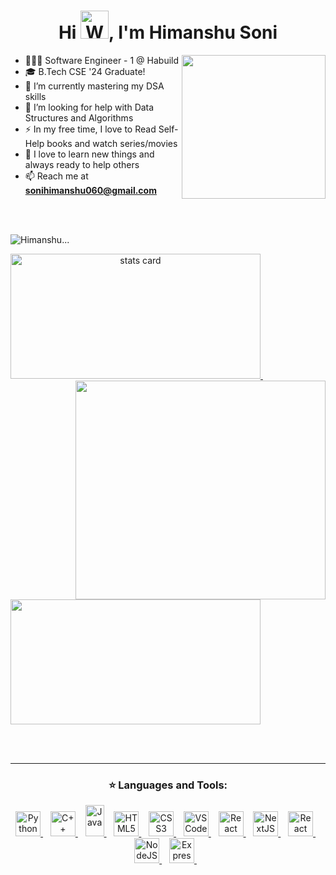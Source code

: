 <h1 align="center">Hi <img src="https://raw.githubusercontent.com/nixin72/nixin72/master/wave.gif" 
         alt="Waving hand animated gif"
         height="45"
         width="45" />, I'm Himanshu Soni</h1>

<img align='right' src="https://media2.giphy.com/media/qgQUggAC3Pfv687qPC/giphy.gif?cid=ecf05e47nsfxk6msyq52s50p4snafpezf6qzzkf82tcy7jw4&rid=giphy.gif&ct=g" width="230">

- 🧑🏻‍💻 Software Engineer - 1 @ Habuild  
- 🎓 B.Tech CSE '24 Graduate!  
- 🌱 I’m currently mastering my DSA skills  
- 🤔 I’m looking for help with Data Structures and Algorithms  
- ⚡ In my free time, I love to Read Self-Help books and watch series/movies  
- 💬 I love to learn new things and always ready to help others  
- 📫 Reach me at **sonihimanshu060@gmail.com**

<br><br>
<p align="left"> <img src="https://komarev.com/ghpvc/?username=ihimanshusoni&label=PROFILE+VIEWS" alt="Himanshu..." /> </p>
<p>
<a align= "center" href="https://github.com/ihimanshusoni">
<img alt="stats card" height="200px" width="400" src="https://github-readme-streak-stats.herokuapp.com/?user=ihimanshusoni&theme=radical">
<img align="right" height="350" width="400" src="https://cdn.dribbble.com/users/2238041/screenshots/4763918/working.gif" /> </a>
         &nbsp;
<img height="200px" width="400" src="https://github-readme-stats.vercel.app/api?username=ihimanshusoni&count_private=true&theme=radical&show_icons=true" />
</p>


<br><br>
<hr>

<h3 align="center">⭐ Languages and Tools:</h3>
<p align="center">

<!-- Languages -->
<a href="https://www.python.org" target="_blank"> 
  <img src="https://upload.wikimedia.org/wikipedia/commons/c/c3/Python-logo-notext.svg" alt="Python" width="40" height="40"/> 
</a> &nbsp;&nbsp;
<a href="https://isocpp.org/" target="_blank"> 
  <img src="https://amanguptaofficial.netlify.app/images/c++1.png" alt="C++" width="40" height="40"/> 
</a> &nbsp;&nbsp;
<a href="https://www.java.com/" target="_blank"> 
  <img src="https://upload.wikimedia.org/wikipedia/en/3/30/Java_programming_language_logo.svg" alt="Java" width="30" height="50"/> 
</a> &nbsp;&nbsp;
<a href="https://developer.mozilla.org/en-US/docs/Web/HTML" target="_blank"> 
  <img src="https://amanguptaofficial.netlify.app/images/html.png" alt="HTML5" width="40" height="40"/> 
</a> &nbsp;&nbsp;
<a href="https://developer.mozilla.org/en-US/docs/Web/CSS" target="_blank"> 
  <img src="https://amanguptaofficial.netlify.app/images/css.png" alt="CSS3" width="40" height="40"/> 
</a> &nbsp;&nbsp;

<!-- Tools & Frameworks -->
<a href="https://code.visualstudio.com/" target="_blank"> 
  <img src="https://upload.wikimedia.org/wikipedia/commons/9/9a/Visual_Studio_Code_1.35_icon.svg" alt="VS Code" width="40" height="40"/> 
</a> &nbsp;&nbsp;
<a href="https://reactjs.org/" target="_blank"> 
  <img src="https://upload.wikimedia.org/wikipedia/commons/a/a7/React-icon.svg" alt="React" width="40" height="40"/> 
</a> &nbsp;&nbsp;
<a href="https://nextjs.org/" target="_blank"> 
  <img src="https://upload.wikimedia.org/wikipedia/commons/8/8e/Nextjs-logo.svg" alt="NextJS" width="40" height="40"/> 
</a> &nbsp;&nbsp;
<a href="https://reactnative.dev/" target="_blank"> 
  <img src="https://reactnative.dev/img/header_logo.svg" alt="React Native" width="40" height="40"/> 
</a> &nbsp;&nbsp;
<a href="https://nodejs.org/" target="_blank"> 
  <img src="https://upload.wikimedia.org/wikipedia/commons/d/d9/Node.js_logo.svg" alt="NodeJS" width="40" height="40"/> 
</a> &nbsp;&nbsp;
<a href="https://expressjs.com/" target="_blank"> 
  <img src="https://upload.wikimedia.org/wikipedia/commons/6/64/Expressjs.png" alt="ExpressJS" width="40" height="40"/> 
</a> &nbsp;&nbsp;

</p>
